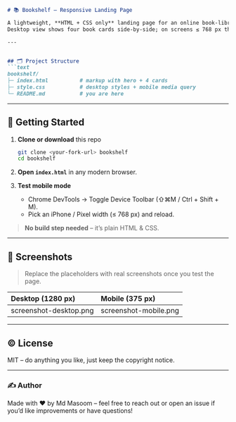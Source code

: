 ````markdown
# 📚 Bookshelf – Responsive Landing Page

A lightweight, **HTML + CSS only** landing page for an online book-library / PDF-download site.  
Desktop view shows four book cards side-by-side; on screens ≤ 768 px the layout re-flows to one card per row and the nav collapses into a hamburger.

---


## 🗂 Project Structure
```text
bookshelf/
├─ index.html          # markup with hero + 4 cards
├─ style.css           # desktop styles + mobile media query
└─ README.md           # you are here
````

---

## 🚀 Getting Started

1. **Clone or download** this repo

   ```bash
   git clone <your-fork-url> bookshelf
   cd bookshelf
   ```
2. **Open `index.html`** in any modern browser.
3. **Test mobile mode**

   * Chrome DevTools → Toggle Device Toolbar (⇧⌘M / Ctrl + Shift + M).
   * Pick an iPhone / Pixel width (≤ 768 px) and reload.

> **No build step needed** – it’s plain HTML & CSS.


---

## 📸 Screenshots

> Replace the placeholders with real screenshots once you test the page.

| Desktop (1280 px)        | Mobile (375 px)         |
| :----------------------- | :---------------------- |
|   screenshot-desktop.png |   screenshot-mobile.png |

---

## © License

MIT – do anything you like, just keep the copyright notice.

---

### ✍️ Author

Made with ❤️ by Md Masoom – feel free to reach out or open an issue if you’d like improvements or have questions!

```
```

